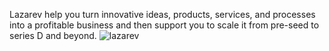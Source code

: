 <!-- About Lazarev -->
Lazarev help you turn innovative ideas, products, services, and processes into a profitable business and then support you to scale it from pre-seed to series D and beyond. ![lazarev](https://github.com/user-attachments/assets/e0c99c62-6eed-48d4-94ea-ef701a025d73)
